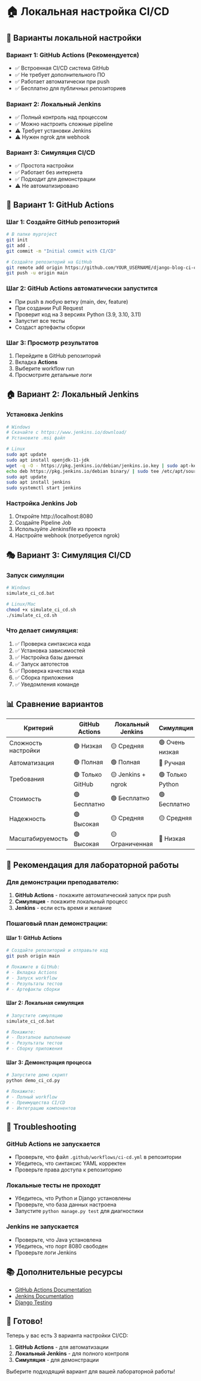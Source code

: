 # 🏠 Локальная настройка CI/CD

## 🎯 Варианты локальной настройки

### **Вариант 1: GitHub Actions (Рекомендуется)**
- ✅ Встроенная CI/CD система GitHub
- ✅ Не требует дополнительного ПО
- ✅ Работает автоматически при push
- ✅ Бесплатно для публичных репозиториев

### **Вариант 2: Локальный Jenkins**
- ✅ Полный контроль над процессом
- ✅ Можно настроить сложные pipeline
- ⚠️ Требует установки Jenkins
- ⚠️ Нужен ngrok для webhook

### **Вариант 3: Симуляция CI/CD**
- ✅ Простота настройки
- ✅ Работает без интернета
- ✅ Подходит для демонстрации
- ⚠️ Не автоматизировано

## 🚀 Вариант 1: GitHub Actions

### Шаг 1: Создайте GitHub репозиторий
```bash
# В папке myproject
git init
git add .
git commit -m "Initial commit with CI/CD"

# Создайте репозиторий на GitHub
git remote add origin https://github.com/YOUR_USERNAME/django-blog-ci-cd.git
git push -u origin main
```

### Шаг 2: GitHub Actions автоматически запустится
- При push в любую ветку (main, dev, feature)
- При создании Pull Request
- Проверит код на 3 версиях Python (3.9, 3.10, 3.11)
- Запустит все тесты
- Создаст артефакты сборки

### Шаг 3: Просмотр результатов
1. Перейдите в GitHub репозиторий
2. Вкладка **Actions**
3. Выберите workflow run
4. Просмотрите детальные логи

## 🏠 Вариант 2: Локальный Jenkins

### Установка Jenkins
```bash
# Windows
# Скачайте с https://www.jenkins.io/download/
# Установите .msi файл

# Linux
sudo apt update
sudo apt install openjdk-11-jdk
wget -q -O - https://pkg.jenkins.io/debian/jenkins.io.key | sudo apt-key add -
echo deb https://pkg.jenkins.io/debian binary/ | sudo tee /etc/apt/sources.list.d/jenkins.list
sudo apt update
sudo apt install jenkins
sudo systemctl start jenkins
```

### Настройка Jenkins Job
1. Откройте http://localhost:8080
2. Создайте Pipeline Job
3. Используйте Jenkinsfile из проекта
4. Настройте webhook (потребуется ngrok)

## 🎭 Вариант 3: Симуляция CI/CD

### Запуск симуляции
```bash
# Windows
simulate_ci_cd.bat

# Linux/Mac
chmod +x simulate_ci_cd.sh
./simulate_ci_cd.sh
```

### Что делает симуляция:
1. ✅ Проверка синтаксиса кода
2. ✅ Установка зависимостей
3. ✅ Настройка базы данных
4. ✅ Запуск автотестов
5. ✅ Проверка качества кода
6. ✅ Сборка приложения
7. ✅ Уведомления команде

## 📊 Сравнение вариантов

| Критерий | GitHub Actions | Локальный Jenkins | Симуляция |
|----------|----------------|-------------------|-----------|
| Сложность настройки | 🟢 Низкая | 🟡 Средняя | 🟢 Очень низкая |
| Автоматизация | 🟢 Полная | 🟢 Полная | 🔴 Ручная |
| Требования | 🟢 Только GitHub | 🟡 Jenkins + ngrok | 🟢 Только Python |
| Стоимость | 🟢 Бесплатно | 🟢 Бесплатно | 🟢 Бесплатно |
| Надежность | 🟢 Высокая | 🟡 Средняя | 🟡 Средняя |
| Масштабируемость | 🟢 Высокая | 🟡 Ограниченная | 🔴 Низкая |

## 🎯 Рекомендация для лабораторной работы

### **Для демонстрации преподавателю:**
1. **GitHub Actions** - покажите автоматический запуск при push
2. **Симуляция** - покажите локальный процесс
3. **Jenkins** - если есть время и желание

### **Пошаговый план демонстрации:**

#### Шаг 1: GitHub Actions
```bash
# Создайте репозиторий и отправьте код
git push origin main

# Покажите в GitHub:
# - Вкладка Actions
# - Запуск workflow
# - Результаты тестов
# - Артефакты сборки
```

#### Шаг 2: Локальная симуляция
```bash
# Запустите симуляцию
simulate_ci_cd.bat

# Покажите:
# - Поэтапное выполнение
# - Результаты тестов
# - Сборку приложения
```

#### Шаг 3: Демонстрация процесса
```bash
# Запустите демо скрипт
python demo_ci_cd.py

# Покажите:
# - Полный workflow
# - Преимущества CI/CD
# - Интеграцию компонентов
```

## 🔧 Troubleshooting

### GitHub Actions не запускается
- Проверьте, что файл `.github/workflows/ci-cd.yml` в репозитории
- Убедитесь, что синтаксис YAML корректен
- Проверьте права доступа к репозиторию

### Локальные тесты не проходят
- Убедитесь, что Python и Django установлены
- Проверьте, что база данных настроена
- Запустите `python manage.py test` для диагностики

### Jenkins не запускается
- Проверьте, что Java установлена
- Убедитесь, что порт 8080 свободен
- Проверьте логи Jenkins

## 📚 Дополнительные ресурсы

- [GitHub Actions Documentation](https://docs.github.com/en/actions)
- [Jenkins Documentation](https://www.jenkins.io/doc/)
- [Django Testing](https://docs.djangoproject.com/en/stable/topics/testing/)

## 🎉 Готово!

Теперь у вас есть 3 варианта настройки CI/CD:
1. **GitHub Actions** - для автоматизации
2. **Локальный Jenkins** - для полного контроля
3. **Симуляция** - для демонстрации

Выберите подходящий вариант для вашей лабораторной работы!
